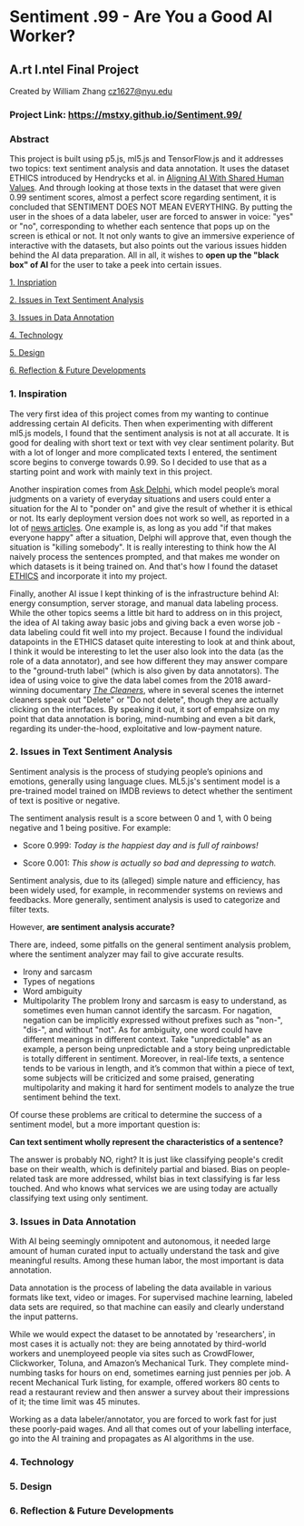 # Sentiment .99 - Are You a Good AI Worker?
## A.rt I.ntel Final Project

Created by William Zhang [cz1627@nyu.edu](cz1627@nyu.edu)
### Project Link: https://mstxy.github.io/Sentiment.99/

### Abstract
This project is built using p5.js, ml5.js and TensorFlow.js and it addresses two topics: text sentiment analysis and data annotation. It uses the dataset ETHICS introduced by Hendrycks et al. in [Aligning AI With Shared Human Values](https://github.com/hendrycks/ethics). And through looking at those texts in the dataset that were given 0.99 sentiment scores, almost a perfect score regarding sentiment, it is concluded that SENTIMENT DOES NOT MEAN EVERYTHING. By putting the user in the shoes of a data labeler, user are forced to answer in voice: "yes" or "no", corresponding to whether each sentence that pops up on the screen is ethical or not. It not only wants to give an immersive experience of interactive with the datasets, but also points out the various issues hidden behind the AI data preparation. All in all, it wishes to **open up the "black box" of AI** for the user to take a peek into certain issues.

[1. Inspriation](#1-inspiration)

[2. Issues in Text Sentiment Analysis](#2-issues-in-text-sentiment-analysis)

[3. Issues in Data Annotation](#3-issues-in-data-annotation)

[4. Technology](#4-technology)

[5. Design](#5-design)


[6. Reflection & Future Developments](#6-reflection--future-developments)
  

### 1. Inspiration
The very first idea of this project comes from my wanting to continue addressing certain AI deficits. Then when experimenting with different ml5.js models, I found that the sentiment analysis is not at all accurate. It is good for dealing with short text or text with vey clear sentiment polarity. But with a lot of longer and more complicated texts I entered, the sentiment score begins to converge towards 0.99. So I decided to use that as a starting point and work with mainly text in this project. 

Another inspiration comes from [Ask Delphi](https://delphi.allenai.org/), which model people’s moral judgments on a variety of everyday situations and users could enter a situation for the AI to "ponder on" and give the result of whether it is ethical or not. Its early deployment version does not work so well, as reported in a lot of [news articles](https://www.theverge.com/2021/10/20/22734215/ai-ask-delphi-moral-ethical-judgement-demo). One example is, as long as you add "if that makes everyone happy" after a situation, Delphi will approve that, even though the situation is "killing somebody". It is really interesting to think how the AI naively process the sentences prompted, and that makes me wonder on which datasets is it being trained on. And that's how I found the dataset [ETHICS](https://github.com/hendrycks/ethics) and incorporate it into my project.

Finally, another AI issue I kept thinking of is the infrastructure behind AI: energy consumption, server storage, and manual data labeling process. While the other topics seems a little bit hard to address on in this project, the idea of AI taking away basic jobs and giving back a even worse job - data labeling could fit well into my project. Because I found the individual datapoints in the ETHICS dataset quite interesting to look at and think about, I think it would be interesting to let the user also look into the data (as the role of a data annotator), and see how different they may answer compare to the "ground-truth label" (which is also given by data annotators). The idea of using voice to give the data label comes from the 2018 award-winning documentary [*The Cleaners*](https://www.imdb.com/title/tt7689936/), where in several scenes the internet cleaners speak out "Delete" or "Do not delete", though they are actually clicking on the interfaces. By speaking it out, it sort of empahsize on my point that data annotation is boring, mind-numbing and even a bit dark, regarding its under-the-hood, exploitative and low-payment nature.

### 2. Issues in Text Sentiment Analysis
Sentiment analysis is the process of studying people’s opinions and emotions, generally using language clues. ML5.js's sentiment model is a pre-trained model trained on IMDB reviews to detect whether the sentiment of text is positive or negative.

The sentiment analysis result is a score between 0 and 1, with 0 being negative and 1 being positive. For example:

* Score 0.999: *Today is the happiest day and is full of rainbows!*

* Score 0.001: *This show is actually so bad and depressing to watch.*

Sentiment analysis, due to its (alleged) simple nature and efficiency, has been widely used, for example, in recommender systems on reviews and feedbacks. More generally, sentiment analysis is used to categorize and filter texts.

However, **are sentiment analysis accurate?**

There are, indeed, some pitfalls on the general sentiment analysis problem, where the sentiment analyzer may fail to give accurate results.

* Irony and sarcasm
* Types of negations
* Word ambiguity
* Multipolarity
The problem Irony and sarcasm is easy to understand, as sometimes even human cannot identify the sarcasm. For nagation, negation can be implicitly expressed without prefixes such as "non-", "dis-", and without "not". As for ambiguity, one word could have different meanings in different context. Take "unpredictable" as an example, a person being unpredictable and a story being unpredictable is totally different in sentiment. Moreover, in real-life texts, a sentence tends to be various in length, and it’s common that within a piece of text, some subjects will be criticized and some praised, generating multipolarity and making it hard for sentiment models to analyze the true sentiment behind the text.

Of course these problems are critical to determine the success of a sentiment model, but a more important question is:

**Can text sentiment wholly represent the characteristics of a sentence?**

The answer is probably NO, right? It is just like classifying people's credit base on their wealth, which is definitely partial and biased. Bias on people-related task are more addressed, whilst bias in text classifying is far less touched. And who knows what services we are using today are actually classifying text using only sentiment.


### 3. Issues in Data Annotation
With AI being seemingly omnipotent and autonomous, it needed large amount of human curated input to actually understand the task and give meaningful results. Among these human labor, the most important is data annotation.

Data annotation is the process of labeling the data available in various formats like text, video or images. For supervised machine learning, labeled data sets are required, so that machine can easily and clearly understand the input patterns.

While we would expect the dataset to be annotated by 'researchers', in most cases it is actually not: they are being annotated by third-world workers and unemployeed people via sites such as CrowdFlower, Clickworker, Toluna, and Amazon’s Mechanical Turk. They complete mind-numbing tasks for hours on end, sometimes earning just pennies per job. A recent Mechanical Turk listing, for example, offered workers 80 cents to read a restaurant review and then answer a survey about their impressions of it; the time limit was 45 minutes.

Working as a data labeler/annotator, you are forced to work fast for just these poorly-paid wages. And all that comes out of your labelling interface, go into the AI training and propagates as AI algorithms in the use.

### 4. Technology


### 5. Design

### 6. Reflection & Future Developments
